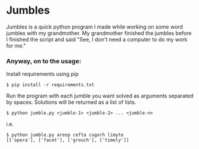 # Jumbles

Jumbles is a quick python program I made while working on some word jumbles with my grandmother.
My grandmother finished the jumbles before I finished the script and said "See, I don't need a computer to do my work for me."

### Anyway, on to the usage:

Install requirements using pip
    
    $ pip install -r requirements.txt
    
Run the program with each jumble you want solved as arguments separated by spaces.  Solutions will be returned as a list of lists.

    $ python jumble.py <jumble-1> <jumble-2> ... <jumble-n>
i.e.

    $ python jumble.py areop cefta cugorh limyte
    [['opera'], ['facet'], ['grouch'], ['timely']]

